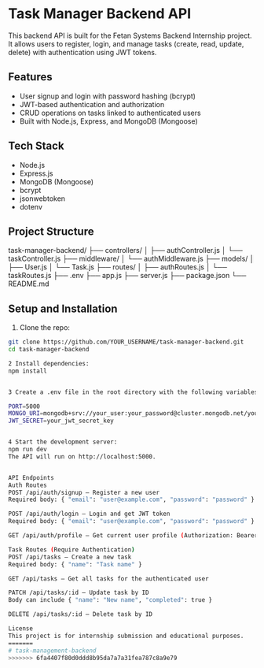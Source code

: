 
# Task Manager Backend API

This backend API is built for the Fetan Systems Backend Internship project. It allows users to register, login, and manage tasks (create, read, update, delete) with authentication using JWT tokens.

## Features

- User signup and login with password hashing (bcrypt)
- JWT-based authentication and authorization
- CRUD operations on tasks linked to authenticated users
- Built with Node.js, Express, and MongoDB (Mongoose)

## Tech Stack

- Node.js
- Express.js
- MongoDB (Mongoose)
- bcrypt
- jsonwebtoken
- dotenv

## Project Structure

task-manager-backend/
├── controllers/
│ ├── authController.js
│ └── taskController.js
├── middleware/
│ └── authMiddleware.js
├── models/
│ ├── User.js
│ └── Task.js
├── routes/
│ ├── authRoutes.js
│ └── taskRoutes.js
├── .env
├── app.js
├── server.js
├── package.json
└── README.md



## Setup and Installation

1. Clone the repo:

```bash
git clone https://github.com/YOUR_USERNAME/task-manager-backend.git
cd task-manager-backend

2 Install dependencies:
npm install


3 Create a .env file in the root directory with the following variables:

PORT=5000
MONGO_URI=mongodb+srv://your_user:your_password@cluster.mongodb.net/your_database?retryWrites=true&w=majority
JWT_SECRET=your_jwt_secret_key


4 Start the development server:
npm run dev
The API will run on http://localhost:5000.


API Endpoints
Auth Routes
POST /api/auth/signup — Register a new user
Required body: { "email": "user@example.com", "password": "password" }

POST /api/auth/login — Login and get JWT token
Required body: { "email": "user@example.com", "password": "password" }

GET /api/auth/profile — Get current user profile (Authorization: Bearer token required)

Task Routes (Require Authentication)
POST /api/tasks — Create a new task
Required body: { "name": "Task name" }

GET /api/tasks — Get all tasks for the authenticated user

PATCH /api/tasks/:id — Update task by ID
Body can include { "name": "New name", "completed": true }

DELETE /api/tasks/:id — Delete task by ID

License
This project is for internship submission and educational purposes.
=======
# task-management-backend
>>>>>>> 6fa4407f80d0ddd8b95da7a7a31fea787c8a9e79
